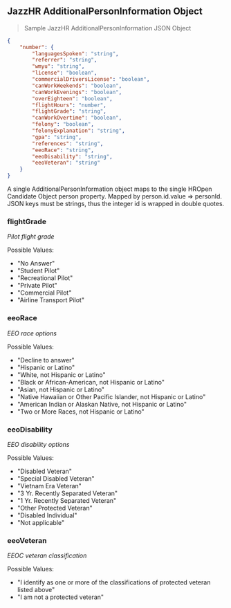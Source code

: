## JazzHR AdditionalPersonInformation Object

> Sample JazzHR AdditionalPersonInformation JSON Object

```json
{
    "number": {
        "languagesSpoken": "string",
        "referrer": "string",
        "wmyu": "string",
        "license": "boolean",
        "commercialDriversLicense": "boolean",
        "canWorkWeekends": "boolean",
        "canWorkEvenings": "boolean",
        "overEighteen": "boolean",
        "flightHours": "number",
        "flightGrade": "string",
        "canWorkOvertime": "boolean",
        "felony": "boolean",
        "felonyExplanation": "string",
        "gpa": "string",
        "references": "string",
        "eeoRace": "string",
        "eeoDisability": "string",
        "eeoVeteran": "string"
    }
}

```
<aside class="notice">
A single AdditionalPersonInformation object maps to the single HROpen Candidate Object person property. Mapped by person.id.value => personId.
<br/>
JSON keys must be strings, thus the integer id is wrapped in double quotes.
</aside>


### flightGrade

*Pilot flight grade*

Possible Values:

- "No Answer"
- "Student Pilot"
- "Recreational Pilot"
- "Private Pilot"
- "Commercial Pilot"
- "Airline Transport Pilot"

### eeoRace

*EEO race options*

Possible Values:

- "Decline to answer"
- "Hispanic or Latino"
- "White, not Hispanic or Latino"
- "Black or African-American, not Hispanic or Latino"
- "Asian, not Hispanic or Latino"
- "Native Hawaiian or Other Pacific Islander, not Hispanic or Latino"
- "American Indian or Alaskan Native, not Hispanic or Latino"
- "Two or More Races, not Hispanic or Latino"

### eeoDisability

*EEO disability options*

Possible Values:

- "Disabled Veteran"
- "Special Disabled Veteran"
- "Vietnam Era Veteran"
- "3 Yr. Recently Separated Veteran"
- "1 Yr. Recently Separated Veteran"
- "Other Protected Veteran"
- "Disabled Individual"
- "Not applicable"

### eeoVeteran

*EEOC veteran classification*

Possible Values:

- "I identify as one or more of the classifications of protected veteran listed above"
- "I am not a protected veteran"
